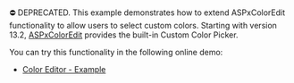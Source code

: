 ⛔ DEPRECATED. This example demonstrates how to extend ASPxColorEdit functionality to allow users to select custom colors. Starting with version 13.2, <a href="http://docs.devexpress.devx/AspNet/DevExpress.Web.ASPxColorEdit">ASPxColorEdit</a> provides the built-in Custom Color Picker. 

You can try this functionality in the following online demo:

- <a href="http://demos.devexpress.com/ASPxEditorsDemos/ASPxColorEdit/Example.aspx">Color Editor - Example</a>
